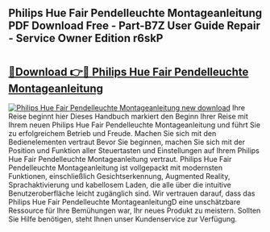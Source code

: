 ## Philips Hue Fair Pendelleuchte Montageanleitung PDF Download Free - Part-B7Z User Guide Repair - Service Owner Edition r6skP

# <h2><a href="http://df8a3qz.blite.top/?on=Philips+Hue+Fair+Pendelleuchte+Montageanleitung">🔗Download 👉🔴 Philips Hue Fair Pendelleuchte Montageanleitung</a></h2>

[![Philips Hue Fair Pendelleuchte Montageanleitung new download](https://i.imgur.com/lujVjoI.png)](http://df8a3qz.blite.top/?on=Philips+Hue+Fair+Pendelleuchte+Montageanleitung)
Ihre Reise beginnt hier Dieses Handbuch markiert den Beginn Ihrer Reise mit Ihrem neuen Philips Hue Fair Pendelleuchte Montageanleitung und führt Sie zu erfolgreichem Betrieb und Freude. Machen Sie sich mit den Bedienelementen vertraut Bevor Sie beginnen, machen Sie sich mit der Position und Funktion aller Steuertasten und Einstellungen auf Ihrem Philips Hue Fair Pendelleuchte Montageanleitung vertraut. Philips Hue Fair Pendelleuchte Montageanleitung ist vollgepackt mit modernsten Funktionen, einschließlich Gesichtserkennung, Augmented Reality, Sprachaktivierung und kabellosem Laden, die alle über die intuitive Benutzeroberfläche leicht zugänglich sind. Wir vertrauen darauf, dass das Philips Hue Fair Pendelleuchte MontageanleitungD eine unschätzbare Ressource für Ihre Bemühungen war, Ihr neues Produkt zu meistern. Sollten Sie Hilfe benötigen, steht Ihnen unser Kundenservice zur Verfügung.

